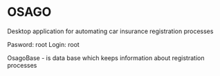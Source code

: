 # OSAGO
Desktop application for automating car insurance registration processes

Pasword: root
Login: root

OsagoBase - is data base which keeps information about registration processes
